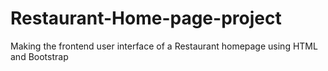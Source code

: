 # Restaurant-Home-page-project
Making the frontend user interface of a Restaurant homepage using HTML and Bootstrap

